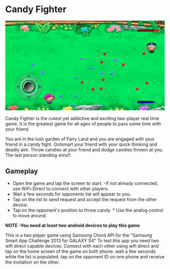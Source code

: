 # Candy Fighter
![alt text](fight_3.png "Screenshot")

Candy Fighter is the cutest yet addictive and exciting two-player real time game. It is the greatest game for all ages of people to pass some time with your friend.

You are in the lush garden of Fairy Land and you are engaged with your friend in a candy fight. Outsmart your friend with your quick thinking and deadly aim. Throw candies at your friend and dodge candies thrown at you. The last person standing wins!!

## Gameplay

* Open the game and tap the screen to start. -If not already connected, use WiFi-Direct to connect with other players. 
* Wait a few seconds for opponents list will appear to you. 
* Tap on the list to send request and accept the request from the other device. 
* Tap on the opponent's position to throw candy. * Use the analog control to move around.

**NOTE -You need at least two android devices to play this game**

This is a two player game using Samsung Chord API for the "Samsung Smart App Challenge 2013 for GALAXY S4" To test this app you need two wifi direct capable devices. Connect with each other using wifi direct and tap on the home screen of the game on both phone. wait a few seconds while the list is populated. tap on the opponent ID on one phone and receive the invitation on the other.

